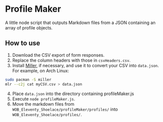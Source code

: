 # Profile Maker

A little node script that outputs Markdown files from a JSON containing an array of profile objects. 

## How to use
1. Download the CSV export of form responses.
2. Replace the column headers with those in `csvHeaders.csv`.
3. Install [Miller](https://miller.readthedocs.io/en/latest/), if necessary, and use it to convert your CSV into `data.json`. For example, on Arch Linux:
```bash
sudo pacman -S miller
mlr --c2j cat myCSV.csv > data.json   
```
4. Place `data.json` into the directory containing profileMaker.js
5. Execute `node profileMaker.js`.
6. Move the markdown files from `WOB_Eleventy_Shoelace/profileMaker/profiles/` into `WOB_Eleventy_Shoelace/profiles/`.
